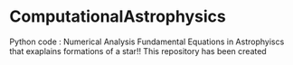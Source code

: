 # ComputationalAstrophysics
Python code : Numerical Analysis Fundamental  Equations in Astrophyiscs that exaplains formations of a star!!
This repository has been created